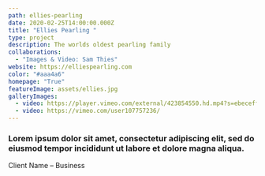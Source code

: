 ```yaml
---
path: ellies-pearling
date: 2020-02-25T14:00:00.000Z
title: "Ellies Pearling "
type: project
description: The worlds oldest pearling family
collaborations:
  - "Images & Video: Sam Thies"
website: https://elliespearling.com
color: "#aaa4a6"
homepage: "True"
featureImage: assets/ellies.jpg
galleryImages:
  - video: https://player.vimeo.com/external/423854550.hd.mp4?s=ebeceff97fa1a6f9e7b7f931379c432f73e7b1da&profile_id=175
  - video: https://vimeo.com/user107757236/
---
```

### Lorem ipsum dolor sit amet, consectetur adipiscing elit, sed do eiusmod tempor incididunt ut labore et dolore magna aliqua.

Client Name – Business